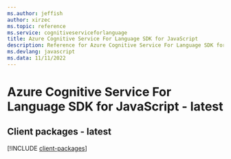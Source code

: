 ```yaml
---
ms.author: jeffish
author: xirzec
ms.topic: reference
ms.service: cognitiveserviceforlanguage
title: Azure Cognitive Service For Language SDK for JavaScript
description: Reference for Azure Cognitive Service For Language SDK for JavaScript
ms.devlang: javascript
ms.data: 11/11/2022
---
```

# Azure Cognitive Service For Language SDK for JavaScript - latest

## Client packages - latest
[!INCLUDE [client-packages](cognitive-service-for-language-client-index.md)]